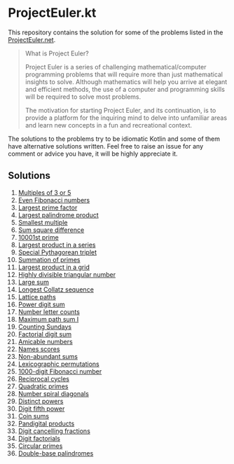 # ProjectEuler.kt

This repository contains the solution for some of the problems listed in
the [ProjectEuler.net](https://projecteuler.net/).
> What is Project Euler?
>
> Project Euler is a series of challenging mathematical/computer programming problems that will require more than just
> mathematical insights to solve. Although mathematics will help you arrive at elegant and efficient methods, the use of
> a
> computer and programming skills will be required to solve most problems.
>
> The motivation for starting Project Euler, and its continuation, is to provide a platform for the inquiring mind to
> delve into unfamiliar areas and learn new concepts in a fun and recreational context.

The solutions to the problems try to be idiomatic Kotlin and some of them have alternative solutions written. Feel free
to raise an issue for any comment or advice you have, it will be highly appreciate it.

## Solutions

1. [Multiples of 3 or 5](src/main/kotlin/Problem1.kt)
2. [Even Fibonacci numbers](src/main/kotlin/Problem2.kt)
3. [Largest prime factor](src/main/kotlin/Problem3.kt)
4. [Largest palindrome product](src/main/kotlin/Problem4.kt)
5. [Smallest multiple](src/main/kotlin/Problem5.kt)
6. [Sum square difference](src/main/kotlin/Problem6.kt)
7. [10001st prime](src/main/kotlin/Problem7.kt)
8. [Largest product in a series](src/main/kotlin/Problem8.kt)
9. [Special Pythagorean triplet](src/main/kotlin/Problem9.kt)
10. [Summation of primes](src/main/kotlin/Problem10.kt)
11. [Largest product in a grid](/src/main/kotlin/Problem11.kt)
12. [Highly divisible triangular number](src/main/kotlin/Problem12.kt)
13. [Large sum](src/main/kotlin/Problem13.kt)
14. [Longest Collatz sequence](src/main/kotlin/Problem14.kt)
15. [Lattice paths](src/main/kotlin/Problem15.kt)
16. [Power digit sum](src/main/kotlin/Problem16.kt)
17. [Number letter counts](src/main/kotlin/Problem17.kt)
18. [Maximum path sum I](src/main/kotlin/Problem18.kt)
19. [Counting Sundays](src/main/kotlin/Problem19.kt)
20. [Factorial digit sum](src/main/kotlin/Problem20.kt)
21. [Amicable numbers](/src/main/kotlin/Problem21.kt)
22. [Names scores](src/main/kotlin/Problem22.kt)
23. [Non-abundant sums](src/main/kotlin/Problem23.kt)
24. [Lexicographic permutations](src/main/kotlin/Problem24.kt)
25. [1000-digit Fibonacci number](src/main/kotlin/Problem25.kt)
26. [Reciprocal cycles](src/main/kotlin/Problem26.kt)
27. [Quadratic primes](src/main/kotlin/Problem27.kt)
28. [Number spiral diagonals](src/main/kotlin/Problem28.kt)
29. [Distinct powers](src/main/kotlin/Problem29.kt)
30. [Digit fifth power](src/main/kotlin/Problem30.kt)
31. [Coin sums](src/main/kotlin/Problem31.kt)
32. [Pandigital products](src/main/kotlin/Problem32.kt)
33. [Digit cancelling fractions](src/main/kotlin/Problem33.kt)
34. [Digit factorials](src/main/kotlin/Problem34.kt)
35. [Circular primes](src/main/kotlin/Problem35.kt)
36. [Double-base palindromes](src/main/kotlin/Problem36.kt)
